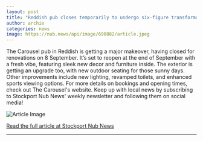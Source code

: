 ```yaml
---
layout: post
title: "Reddish pub closes temporarily to undergo six-figure transformation"
author: archie
categories: news
image: https://nub.news/api/image/690882/article.jpeg
---
```

The Carousel pub in Reddish is getting a major makeover, having closed for renovations on 8 September. It’s set to reopen at the end of September with a fresh vibe, featuring sleek new decor and furniture inside. The exterior is getting an upgrade too, with new outdoor seating for those sunny days. Other improvements include new lighting, revamped toilets, and enhanced sports viewing options. For more details on bookings and opening times, check out The Carousel's website. Keep up with local news by subscribing to Stockport Nub News' weekly newsletter and following them on social media!

![Article Image](https://nub.news/api/image/690882/article.jpeg)

[Read the full article at Stockport Nub News](https://stockport.nub.news/news/local-news/reddish-pub-closes-temporarily-to-undergo-six-figure-transformation-271766)

---
